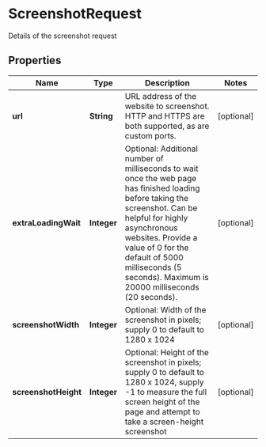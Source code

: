 

# ScreenshotRequest

Details of the screenshot request
## Properties

Name | Type | Description | Notes
------------ | ------------- | ------------- | -------------
**url** | **String** | URL address of the website to screenshot.  HTTP and HTTPS are both supported, as are custom ports. |  [optional]
**extraLoadingWait** | **Integer** | Optional: Additional number of milliseconds to wait once the web page has finished loading before taking the screenshot.  Can be helpful for highly asynchronous websites.  Provide a value of 0 for the default of 5000 milliseconds (5 seconds). Maximum is 20000 milliseconds (20 seconds). |  [optional]
**screenshotWidth** | **Integer** | Optional: Width of the screenshot in pixels; supply 0 to default to 1280 x 1024 |  [optional]
**screenshotHeight** | **Integer** | Optional: Height of the screenshot in pixels; supply 0 to default to 1280 x 1024, supply -1 to measure the full screen height of the page and attempt to take a screen-height screenshot |  [optional]



